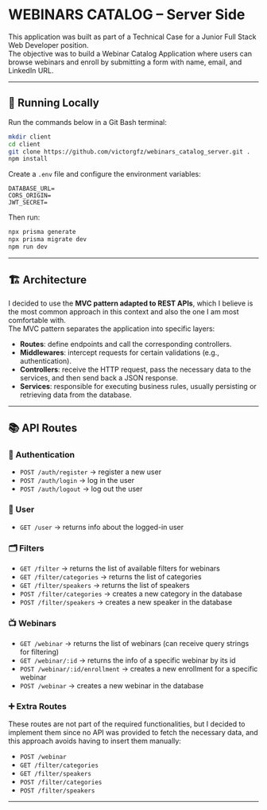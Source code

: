 # WEBINARS CATALOG – Server Side

This application was built as part of a Technical Case for a Junior Full Stack Web Developer position.  
The objective was to build a Webinar Catalog Application where users can browse webinars and enroll by submitting a form with name, email, and LinkedIn URL.

---

## 🚀 Running Locally

Run the commands below in a Git Bash terminal:

```bash
mkdir client
cd client
git clone https://github.com/victorgfz/webinars_catalog_server.git .
npm install
```

Create a `.env` file and configure the environment variables:

```
DATABASE_URL=
CORS_ORIGIN=
JWT_SECRET=
```

Then run:

```bash
npx prisma generate
npx prisma migrate dev
npm run dev
```

---

## 🏗️ Architecture

I decided to use the **MVC pattern adapted to REST APIs**, which I believe is the most common approach in this context and also the one I am most comfortable with.  
The MVC pattern separates the application into specific layers:

- **Routes**: define endpoints and call the corresponding controllers.
- **Middlewares**: intercept requests for certain validations (e.g., authentication).
- **Controllers**: receive the HTTP request, pass the necessary data to the services, and then send back a JSON response.
- **Services**: responsible for executing business rules, usually persisting or retrieving data from the database.

---

## 📚 API Routes

### 🔐 Authentication

- `POST /auth/register` → register a new user
- `POST /auth/login` → log in the user
- `POST /auth/logout` → log out the user

### 👤 User

- `GET /user` → returns info about the logged-in user

### 🗂️ Filters

- `GET /filter` → returns the list of available filters for webinars
- `GET /filter/categories` → returns the list of categories
- `GET /filter/speakers` → returns the list of speakers
- `POST /filter/categories` → creates a new category in the database
- `POST /filter/speakers` → creates a new speaker in the database

### 📺 Webinars

- `GET /webinar` → returns the list of webinars (can receive query strings for filtering)
- `GET /webinar/:id` → returns the info of a specific webinar by its id
- `POST /webinar/:id/enrollment` → creates a new enrollment for a specific webinar
- `POST /webinar` → creates a new webinar in the database

### ➕ Extra Routes

These routes are not part of the required functionalities, but I decided to implement them since no API was provided to fetch the necessary data, and this approach avoids having to insert them manually:

- `POST /webinar`
- `GET /filter/categories`
- `GET /filter/speakers`
- `POST /filter/categories`
- `POST /filter/speakers`

---
